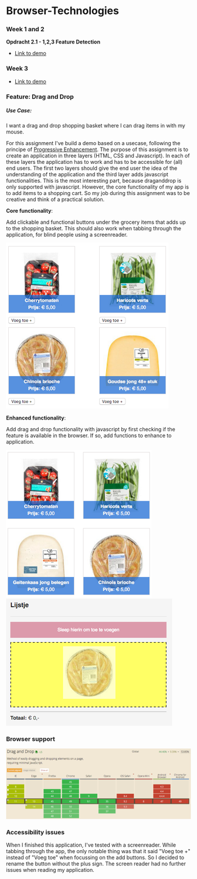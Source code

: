 # Browser-Technologies

### Week 1 and 2

**Opdracht 2.1 - 1,2,3 Feature Detection**

* [Link to demo](https://strexx.github.io/Browser-Technologies/week2/index.html)

### Week 3

* [Link to demo](https://strexx.github.io/Browser-Technologies/week3/index.html)

### Feature: Drag and Drop

##### Use Case: 
I want a drag and drop shopping basket where I can drag items in with my mouse.

For this assignment I've build a demo based on a usecase, following the principe of [Progressive Enhancement](https://en.wikipedia.org/wiki/Progressive_enhancement). The purpose of this assignment is to create an application in three layers (HTML, CSS and Javascript). In each of these layers the application has to work and has to be accessible for (all) end users. The first two layers should give the end user the idea of the understanding of the application and the third layer adds javascript functionalities. This is the most interesting part, because draganddrop is only supported with javascript. However, the core functionality of my app is to add items to a shopping cart. So my job during this assignment was to be creative and think of a practical solution.

**Core functionality**: 

Add clickable and functional buttons under the grocery items that adds up to the shopping basket. This should also work when tabbing through the application, for blind people using a screenreader.

![Without drag and drop](readme/without_draganddrop.png)

**Enhanced functionality**: 

Add drag and drop functionality with javascript by first checking if the feature is available in the browser. If so, add functions to enhance to application.

![With drag and drop](readme/with_draganddrop.png) ![While dragging](readme/dragintofield.png)

### Browser support

![CanIUse](readme/caniuse_draganddrop.png)

### Accessibility issues

When I finished this application, I've tested with a screenreader. While tabbing through the app, the only notable thing was that it said "Voeg toe +" instead of "Voeg toe" when focussing on the add buttons. So I decided to rename the button without the plus sign. The screen reader had no further issues when reading my application.
